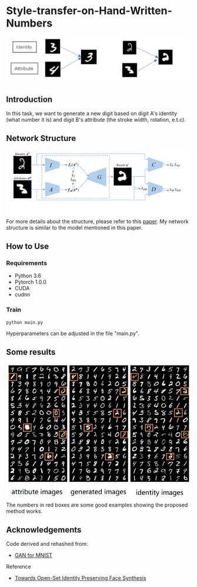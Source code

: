 # Style-transfer-on-Hand-Written-Numbers
<center><img src="./assets/demo.JPG" align="middle" width="692"></center>

## Introduction
In this task, we want to generate a new digit based on digit A's identity (what number it is) and digit B's attribute (the stroke width, rotation, e.t.c).

## Network Structure
![image](https://github.com/shsjxzh/Style-transfer-on-Hand-Written-Numbers/blob/master/assets/structure.png) \
For more details about the structure, please refer to this [paper](https://arxiv.org/abs/1803.11182). My network structure is similar to the model mentioned in this paper.

## How to Use
### Requirements
* Python 3.6
* Pytorch 1.0.0
* CUDA
* cudnn

### Train
    python main.py
Hyperparameters can be adjusted in the file "main.py". 

## Some results
![image](https://github.com/shsjxzh/Style-transfer-on-Hand-Written-Numbers/blob/master/assets/more_train3.jpg) \
The numbers in red boxes are some good examples showing the proposed method works.

## Acknowledgements
Code derived and rehashed from:
* [GAN for MNIST](https://github.com/Burton2000/CS231n-2017/blob/master/assignment3/GANs-PyTorch.ipynb)

Reference
* [Towards Open-Set Identity Preserving Face Synthesis](https://arxiv.org/abs/1803.11182)
